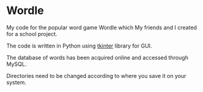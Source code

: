 # Wordle

My code for the popular word game Wordle which My friends and I created for a school project.

The code is written in Python using [tkinter](https://docs.python.org/3/library/tk.html) library for GUI.

The database of words has been acquired online and accessed through MySQL.

Directories need to be changed according to where you save it on your system.

